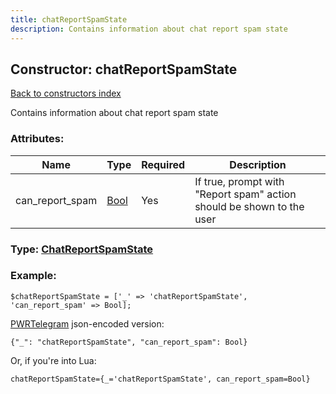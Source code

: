 ```yaml
---
title: chatReportSpamState
description: Contains information about chat report spam state
---
```

## Constructor: chatReportSpamState  
[Back to constructors index](index.md)



Contains information about chat report spam state

### Attributes:

| Name     |    Type       | Required | Description |
|----------|---------------|----------|-------------|
|can\_report\_spam|[Bool](../types/Bool.md) | Yes|If true, prompt with "Report spam" action should be shown to the user|



### Type: [ChatReportSpamState](../types/ChatReportSpamState.md)


### Example:

```
$chatReportSpamState = ['_' => 'chatReportSpamState', 'can_report_spam' => Bool];
```  

[PWRTelegram](https://pwrtelegram.xyz) json-encoded version:

```
{"_": "chatReportSpamState", "can_report_spam": Bool}
```


Or, if you're into Lua:  


```
chatReportSpamState={_='chatReportSpamState', can_report_spam=Bool}

```


